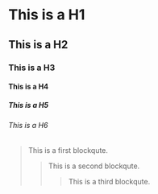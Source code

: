 # This is a H1
## This is a H2
### This is a H3
#### This is a H4
##### This is a H5
###### This is a H6

>This is a first blockqute.
>>This is a second blockqute.
>>>This is a third blockqute.